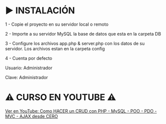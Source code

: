 # ▶️ INSTALACIÓN
<p>1 - Copie el proyecto en su servidor local o remoto</p>
<p>2 - Importe a su servidor MySQL la base de datos que esta en la carpeta DB</p>
<p>3 - Configure los archivos app.php & server.php con los datos de su servidor. Los archivos estan en la carpeta config</p>
<p>4 - Cuenta por defecto</p>
<p>Usuario: Administrador</p>
<p>Clave: Administrador</p>

# ⚠️ CURSO EN YOUTUBE ⚠️
<a href="https://youtube.com/playlist?list=PLH_tVOsiVGzl-l_yDiedZyOKZSUayupki" target="_blank">Ver en YouTube: Como HACER un CRUD con PHP - MySQL - POO - PDO - MVC - AJAX desde CERO</a>